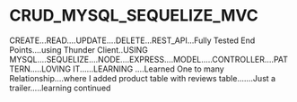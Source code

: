 # CRUD_MYSQL_SEQUELIZE_MVC
CREATE...READ....UPDATE....DELETE...REST_API...Fully Tested End Points....using Thunder Client..USING MYSQL....SEQUELIZE....NODE....EXPRESS....MODEL.....CONTROLLER....PATTERN.....LOVING IT......LEARNING ....Learned One to many Relationship....where I added product table with reviews table.......Just a trailer.....learning continued
